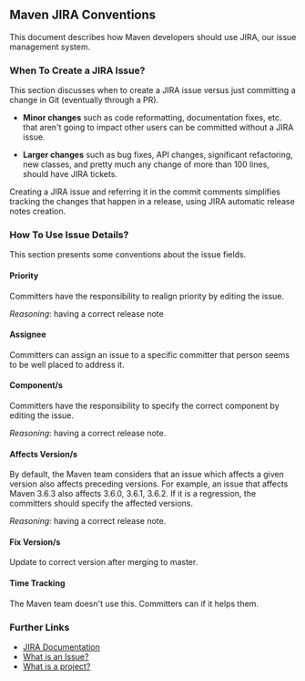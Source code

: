 ## Maven JIRA Conventions
<!--
Licensed to the Apache Software Foundation (ASF) under one
or more contributor license agreements.  See the NOTICE file
distributed with this work for additional information
regarding copyright ownership.  The ASF licenses this file
to you under the Apache License, Version 2.0 (the
"License"); you may not use this file except in compliance
with the License.  You may obtain a copy of the License at

    http://www.apache.org/licenses/LICENSE-2.0

Unless required by applicable law or agreed to in writing,
software distributed under the License is distributed on an
"AS IS" BASIS, WITHOUT WARRANTIES OR CONDITIONS OF ANY
KIND, either express or implied.  See the License for the
specific language governing permissions and limitations
under the License.
-->
This document describes how Maven developers should use JIRA, our issue management system.

### When To Create a JIRA Issue?

This section discusses when to create a JIRA issue versus just committing a change in Git (eventually through a PR).

- **Minor changes** such as code reformatting, documentation fixes, etc. that aren't going to impact other users
can be committed without a JIRA issue.

- **Larger changes** such as bug fixes, API changes, significant refactoring, new classes, and pretty much any change
of more than 100 lines, should have JIRA tickets.

Creating a JIRA issue and referring it in the commit comments simplifies tracking the changes that happen in a release,
using JIRA automatic release notes creation.

### How To Use Issue Details?

This section presents some conventions about the issue fields.

#### Priority

Committers have the responsibility to realign priority by editing the issue.

*Reasoning*: having a correct release note

#### Assignee

Committers can assign an issue to a specific committer that person seems to
be well placed to address it.

#### Component/s

Committers have the responsibility to specify the correct component by editing the issue.

*Reasoning*: having a correct release note.

#### Affects Version/s

By default, the Maven team considers that an issue which affects a given version also affects preceding versions. For example, an issue
that affects Maven 3.6.3 also affects 3.6.0, 3.6.1, 3.6.2.
If it is a regression, the committers should specify the affected versions.

*Reasoning*: having a correct release note.

#### Fix Version/s

Update to correct version after merging to master.

#### Time Tracking

The Maven team doesn't use this. Committers can if it helps them.

### Further Links

- [JIRA Documentation](https://confluence.atlassian.com/jira064/jira-documentation-720411693.html)
- [What is an Issue?](https://confluence.atlassian.com/jira064/what-is-an-issue-720416138.html)
- [What is a project?](https://confluence.atlassian.com/jira064/what-is-a-project-720416135.html)
